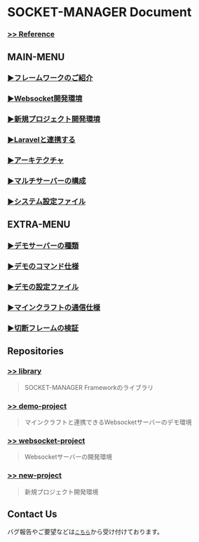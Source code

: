 # SOCKET-MANAGER Document
### <a href="https://socket-manager.github.io/document/reference/index.html" target="_blank">>> Reference</a>

## MAIN-MENU

### <a href="https://socket-manager.github.io/document/" target="_blank">▶フレームワークのご紹介</a>

### <a href="https://socket-manager.github.io/document/websocket.html" target="_blank">▶Websocket開発環境</a>

### <a href="https://socket-manager.github.io/document/new-project.html" target="_blank">▶新規プロジェクト開発環境</a>

### <a href="https://socket-manager.github.io/document/laravel.html" target="_blank">▶Laravelと連携する</a>

### <a href="https://socket-manager.github.io/document/architecture.html" target="_blank">▶アーキテクチャ</a>

### <a href="https://socket-manager.github.io/document/multi-server.html" target="_blank">▶マルチサーバーの構成</a>

### <a href="https://socket-manager.github.io/document/system-setting.html" target="_blank">▶システム設定ファイル</a>

## EXTRA-MENU

### <a href="https://socket-manager.github.io/document/extra-demo.html" target="_blank">▶デモサーバーの種類</a>

### <a href="https://socket-manager.github.io/document/extra-demo-command.html" target="_blank">▶デモのコマンド仕様</a>

### <a href="https://socket-manager.github.io/document/extra-demo-setting.html" target="_blank">▶デモの設定ファイル</a>

### <a href="https://socket-manager.github.io/document/extra-minecraft.html" target="_blank">▶マインクラフトの通信仕様</a>

### <a href="https://socket-manager.github.io/document/extra-close-frame.html" target="_blank">▶切断フレームの検証</a>

## Repositories

### <a href="https://github.com/socket-manager/library/" target="_blank">>> library</a>
> SOCKET-MANAGER Frameworkのライブラリ

### <a href="https://github.com/socket-manager/demo-project/" target="_blank">>> demo-project</a>
> マインクラフトと連携できるWebsocketサーバーのデモ環境

### <a href="https://github.com/socket-manager/websocket-project/" target="_blank">>> websocket-project</a>
> Websocketサーバーの開発環境

### <a href="https://github.com/socket-manager/new-project/" target="_blank">>> new-project</a>
> 新規プロジェクト開発環境

## Contact Us

バグ報告やご要望などは<a href="mailto:lib.tech.engineer@gmail.com">`こちら`</a>から受け付けております。
